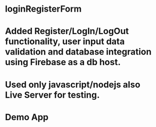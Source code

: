 # loginRegisterForm

# Added Register/LogIn/LogOut functionality, user input data validation and database integration using Firebase as a db host.
# Used only javascript/nodejs also Live Server for testing.


# Demo App 
